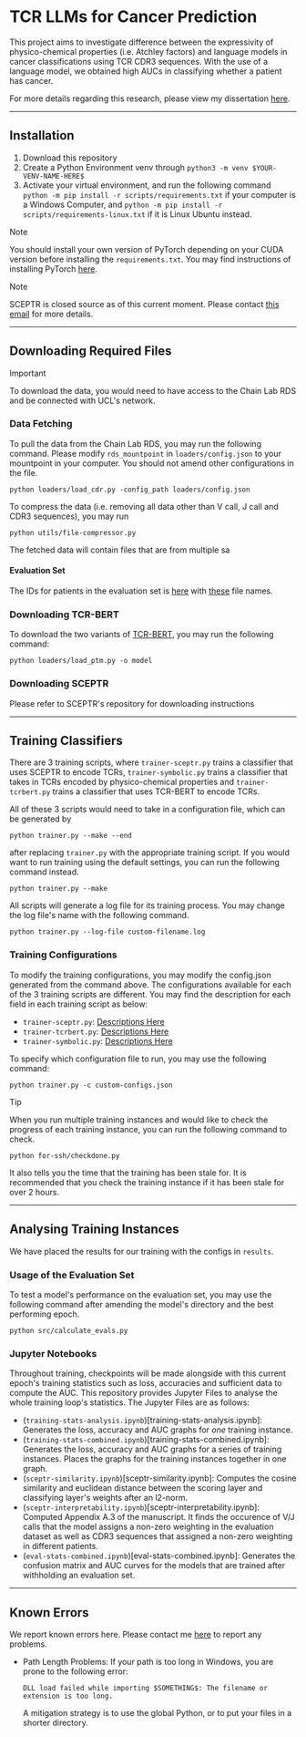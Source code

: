 # TCR LLMs for Cancer Prediction

This project aims to investigate difference between the expressivity of physico-chemical properties (i.e. Atchley factors) and language models in cancer classifications using TCR CDR3 sequences.  With the use of a language model, we obtained high AUCs in classifying whether a patient has cancer.

For more details regarding this research, please view my dissertation [here](manuscript.pdf).

---

## Installation

1. Download this repository
2. Create a Python Environment venv through
   ``python3 -m venv $YOUR-VENV-NAME-HERE$``
3. Activate your virtual environment, and run the following command
   ``python -m pip install -r scripts/requirements.txt``
   if your computer is a Windows Computer, and 
   ``python -m pip install -r scripts/requirements-linux.txt``
   if it is Linux Ubuntu instead.

> [!NOTE]
> You should install your own version of PyTorch depending on your CUDA version before installing the `requirements.txt`.  You may find instructions of installing PyTorch [here](https://pytorch.org/).

> [!NOTE]
> SCEPTR is closed source as of this current moment.  Please contact [this email](mailto://rcwyuen@gmail.com) for more details.

---

## Downloading Required Files

> [!IMPORTANT]
> To download the data, you would need to have access to the Chain Lab RDS and be connected with UCL's network.

### Data Fetching

To pull the data from the Chain Lab RDS, you may run the following command.  Please modify ``rds_mountpoint`` in ``loaders/config.json`` to your mountpoint in your computer.  You should not amend other configurations in the file.

```
python loaders/load_cdr.py -config_path loaders/config.json
```

To compress the data (i.e. removing all data other than V call, J call and CDR3 sequences), you may run

```
python utils/file-compressor.py
```

The fetched data will contain files that are from multiple sa

#### Evaluation Set

The IDs for patients in the evaluation set is [here](loaders/eval-set-ids.txt) with [these](loaders/eval-set-fnames.txt) file names.


### Downloading TCR-BERT

To download the two variants of [TCR-BERT](https://www.biorxiv.org/content/10.1101/2021.11.18.469186v1), you may run the following command:

```
python loaders/load_ptm.py -o model
```

### Downloading SCEPTR

Please refer to SCEPTR's repository for downloading instructions

---

## Training Classifiers

There are 3 training scripts, where `trainer-sceptr.py` trains a classifier that uses SCEPTR to encode TCRs, `trainer-symbolic.py` trains a classifier that takes in TCRs encoded by physico-chemical properties and `trainer-tcrbert.py` trains a classifier that uses TCR-BERT to encode TCRs.

All of these 3 scripts would need to take in a configuration file, which can be generated by 

``
python trainer.py --make --end
``

after replacing `trainer.py` with the appropriate training script.  If you would want to run training using the default settings, you can run the following command instead.

``
python trainer.py --make
``

All scripts will generate a log file for its training process.  You may change the log file's name with the following command.

``
python trainer.py --log-file custom-filename.log
``

### Training Configurations

To modify the training configurations, you may modify the config.json generated from the command above.  The configurations available for each of the 3 training scripts are different.  You may find the description for each field in each training script as below:

- `trainer-sceptr.py`: [Descriptions Here](instructions/sceptr-config.md)
- `trainer-tcrbert.py`: [Descriptions Here](instructions/tcrbert-config.md)
- `trainer-symbolic.py`: [Descriptions Here](instructions/symbolic-config.md)

To specify which configuration file to run, you may use the following command:

``
python trainer.py -c custom-configs.json
``

> [!TIP]
> When you run multiple training instances and would like to check the progress of each training instance, you can run the following command to check.
> 
> ``
> python for-ssh/checkdone.py
> ``
> 
> It also tells you the time that the training has been stale for.  It is recommended that you check the training instance if it has been stale for over 2 hours.

---

## Analysing Training Instances

We have placed the results for our training with the configs in `results`.

### Usage of the Evaluation Set

To test a model's performance on the evaluation set, you may use the following command after amending the model's directory and the best performing epoch.

``
python src/calculate_evals.py
``

### Jupyter Notebooks

Throughout training, checkpoints will be made alongside with this current epoch's training statistics such as loss, accuracies and sufficient data to compute the AUC.  This repository provides Jupyter Files to analyse the whole training loop's statistics.  The Jupyter Files are as follows:

- (`training-stats-analysis.ipynb`)[training-stats-analysis.ipynb]: Generates the loss, accuracy and AUC graphs for *one* training instance.
- (`training-stats-combined.ipynb`)[training-stats-combined.ipynb]: Generates the loss, accuracy and AUC graphs for a series of training instances.  Places the graphs for the training instances together in one graph.
- (`sceptr-similarity.ipynb`)[sceptr-similarity.ipynb]: Computes the cosine similarity and euclidean distance between the scoring layer and classifying layer's weights after an l2-norm.
- (`sceptr-interpretability.ipynb`)[sceptr-interpretability.ipynb]: Computed Appendix A.3 of the manuscript.  It finds the occurence of V/J calls that the model assigns a non-zero weighting in the evaluation dataset as well as CDR3 sequences that assigned a non-zero weighting in different patients.
- (`eval-stats-combined.ipynb`)[eval-stats-combined.ipynb]: Generates the confusion matrix and AUC curves for the models that are trained after withholding an evaluation set.

---

## Known Errors

We report known errors here.  Please contact me [here](mailto://rcwyuen@gmail.com) to report any problems.

- Path Length Problems: If your path is too long in Windows, you are prone to the following error:

  ``DLL load failed while importing $SOMETHING$: The filename or extension is too long.``

  A mitigation strategy is to use the global Python, or to put your files in a shorter directory.
